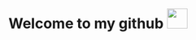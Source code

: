 <h1>Welcome to my github <img src="https://assets.stickpng.com/images/5897a948cba9841eabab6158.png" width="40"></h1>

